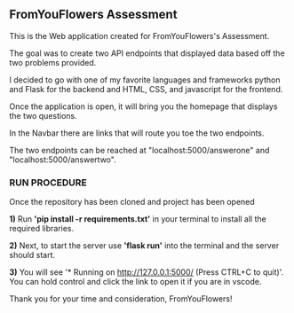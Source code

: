 <h2>FromYouFlowers Assessment</h2>

<p>This is the Web application created for FromYouFlowers's Assessment.

The goal was to create two API endpoints that displayed data based off the two problems provided.

I decided to go with one of my favorite languages and frameworks python and Flask for the backend and HTML, CSS, and javascript for the frontend.

Once the application is open, it will bring you the homepage that displays the two questions.  

In the Navbar there are links that will route you toe the two endpoints.

The two endpoints can be reached at "localhost:5000/answerone" and "localhost:5000/answertwo".</p>


<h3>RUN PROCEDURE</h3>

<p>Once the repository has been cloned and project has been opened

__1)__ Run __'pip install -r requirements.txt'__ in your terminal to install all the required libraries.

__2)__ Next, to start the server use __'flask run'__ into the terminal and the server should start.

__3)__ You will see '* Running on http://127.0.0.1:5000/ (Press CTRL+C to quit)'.  You can hold control and click the link to open it if you are in vscode.</p>


Thank you for your time and consideration, FromYouFlowers!
